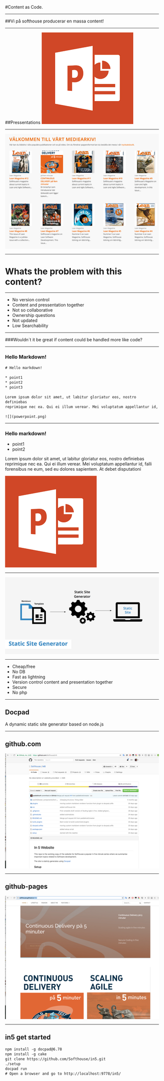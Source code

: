 #Content as Code.

---

##Vi på softhouse producerar en massa content!

---

##Pressentations
![](powerpoint.png)

---

![](in5.png)

---

# Whats the problem with this content?

---

* No version control
* Content and pressentation together
* Not so collaborative
* Ownership questions
* Not updated
* Low Searchability


---

###Wouldn´t it be great if content could be handled more like code?


---


### Hello Markdown!
    # Hello markdown!
    
    * point1
    * point2
    * point3

    Lorem ipsum dolor sit amet, ut labitur gloriatur eos, nostro definiebas 
    reprimique nec ea. Qui ei illum verear. Mei voluptatum appellantur id, 

    ![](powerpoint.png)


---


### Hello markdown!

* point1
* point2

Lorem ipsum dolor sit amet, ut labitur gloriatur eos, nostro definiebas 
reprimique nec ea. Qui ei illum verear. Mei voluptatum appellantur id, 
falli forensibus ne eum, sed eu dolores sapientem. At debet disputationi 

![](powerpoint.png)

---

![](static-site-generator.png)

---

* Cheap/free
* No DB
* Fast as lightning
* Version control content and presentation together
* Secure
* No php

---

## Docpad

A dynamic static site generator based on node.js

---

## github.com

[![](github.png)](https://github.com/Softhouse/in5)

---

## github-pages
[![](in5-web.png)](http://softhouse.github.io/in5)

---

## in5 get started

    npm install -g docpad@6.78
    npm install -g cake
    git clone https://github.com/Softhouse/in5.git
    ./setup
    docpad run 
    # Open a browser and go to http://localhost:9778/in5/